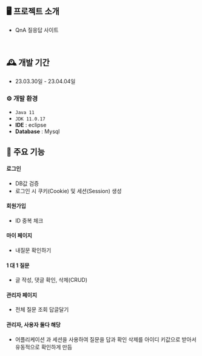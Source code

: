 

## 🖥️ 프로젝트 소개
- QnA 질응답 사이트
<br>

## 🕰️ 개발 기간
* 23.03.30일 - 23.04.04일

### ⚙️ 개발 환경
- `Java 11`
- `JDK 11.0.17`
- **IDE** : eclipse 
- **Database** : Mysql

## 📌 주요 기능
#### 로그인
- DB값 검증
- 로그인 시 쿠키(Cookie) 및 세션(Session) 생성
#### 회원가입
- ID 중복 체크
#### 마이 페이지
- 내질문 확인하기

#### 1 대 1 질문
- 글 작성, 댓글 확인,  삭제(CRUD)

#### 관리자 페이지 
- 전체 질문 조회 답글달기

#### 관리자, 사용자 둘다 해당
- 어플리케이션 과 세션을 사용하여 질문을 답과 확인 삭제를 아이디 키값으로 받아서 유동적으로 확인하게 만듬
